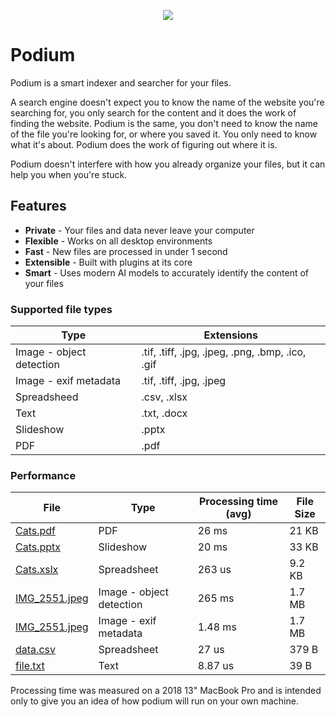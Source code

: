 <p align="center">
    <img src="./assets/Podium.svg">
</p>


# Podium

Podium is a smart indexer and searcher for your files.

A search engine doesn't expect you to know the name of the website you're searching for, you only search for the content and it does the work of finding the website.
Podium is the same, you don't need to know the name of the file you're looking for, or where you saved it. You only need to know what it's about. Podium does the work of figuring out where it is.

Podium doesn't interfere with how you already organize your files, but it can help you when you're stuck.

## Features

* **Private** - Your files and data never leave your computer
* **Flexible** - Works on all desktop environments
* **Fast** - New files are processed in under 1 second
* **Extensible** - Built with plugins at its core
* **Smart** - Uses modern AI models to accurately identify the content of your files

### Supported file types

| Type                     | Extensions                                       |
|--------------------------|--------------------------------------------------|
| Image - object detection | .tif, .tiff, .jpg, .jpeg, .png, .bmp, .ico, .gif |
| Image - exif metadata    | .tif, .tiff, .jpg, .jpeg                         |
| Spreadsheed              | .csv, .xlsx                                      |
| Text                     | .txt, .docx                                      |
| Slideshow                | .pptx                                            |
| PDF                      | .pdf                                             |


### Performance

| File          | Type                     | Processing time (avg) | File Size |
|---------------|--------------------------|-----------------------|-----------|
| [Cats.pdf](https://github.com/teovoinea/podium/blob/master/test_files/Cats.pdf)      | PDF                      | 26 ms                 | 21 KB     |
| [Cats.pptx](https://github.com/teovoinea/podium/blob/master/test_files/Cats.pptx)     | Slideshow                | 20 ms                 | 33 KB     |
| [Cats.xslx](https://github.com/teovoinea/podium/blob/master/test_files/Cats.xlsx)     | Spreadsheet              | 263 us                | 9.2 KB    |
| [IMG_2551.jpeg](https://github.com/teovoinea/podium/blob/master/test_files/IMG_2551.jpeg) | Image - object detection | 265 ms                | 1.7 MB    |
| [IMG_2551.jpeg](https://github.com/teovoinea/podium/blob/master/test_files/IMG_2551.jpeg) | Image - exif metadata    | 1.48 ms               | 1.7 MB    |
| [data.csv](https://github.com/teovoinea/podium/blob/master/test_files/data.csv)      | Spreadsheet              | 27 us                 | 379 B     |
| [file.txt](https://github.com/teovoinea/podium/blob/master/test_files/file.txt)      | Text                     | 8.87 us               | 39 B      |

Processing time was measured on a 2018 13" MacBook Pro and is intended only to give you an idea of how podium will run on your own machine.

